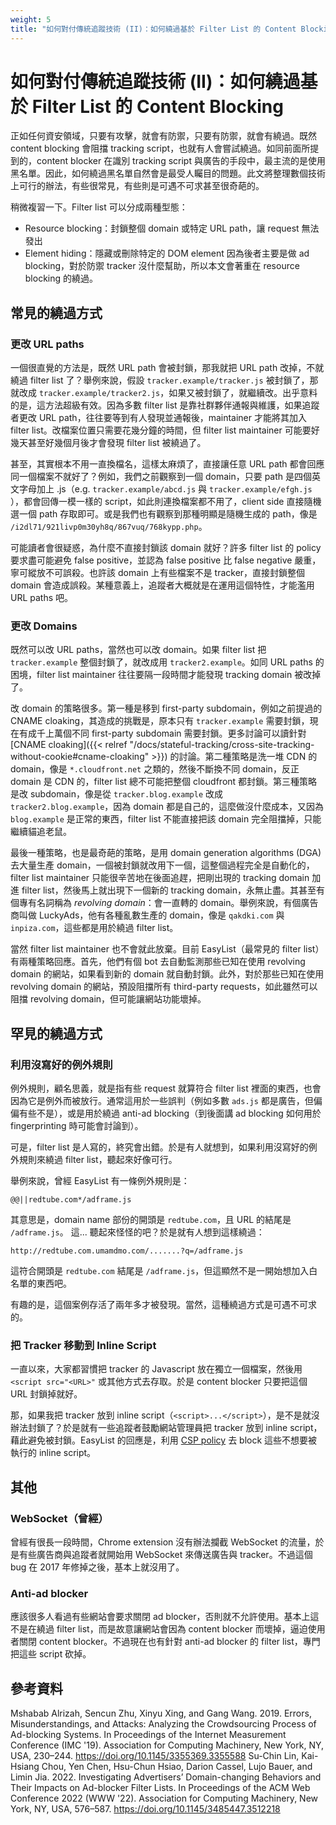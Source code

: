 ```yaml
---
weight: 5
title: "如何對付傳統追蹤技術 (II)：如何繞過基於 Filter List 的 Content Blocking"
---
```


# 如何對付傳統追蹤技術 (II)：如何繞過基於 Filter List 的 Content Blocking
正如任何資安領域，只要有攻擊，就會有防禦，只要有防禦，就會有繞過。既然 content blocking 會阻擋 tracking script，也就有人會嘗試繞過。如同前面所提到的，content blocker 在識別 tracking script  與廣告的手段中，最主流的是使用黑名單。因此，如何繞過黑名單自然會是最受人矚目的問題。此文將整理數個技術上可行的辦法，有些很常見，有些則是可遇不可求甚至很奇葩的。

稍微複習一下。Filter list 可以分成兩種型態：
- Resource blocking：封鎖整個 domain 或特定 URL path，讓 request 無法發出
- Element hiding：隱藏或刪除特定的 DOM element
因為後者主要是做 ad blocking，對於防禦 tracker 沒什麼幫助，所以本文會著重在 resource blocking 的繞過。

## 常見的繞過方式
### 更改 URL paths
一個很直覺的方法是，既然 URL path 會被封鎖，那我就把 URL path 改掉，不就繞過 filter list 了？舉例來說，假設 `tracker.example/tracker.js` 被封鎖了，那就改成 `tracker.example/tracker2.js`，如果又被封鎖了，就繼續改。出乎意料的是，這方法超級有效。因為多數 filter list 是靠社群夥伴通報與維護，如果追蹤者更改 URL path，往往要等到有人發現並通報後，maintainer 才能將其加入 filter list。改檔案位置只需要花幾分鐘的時間，但 filter list maintainer 可能要好幾天甚至好幾個月後才會發現 filter list 被繞過了。

甚至，其實根本不用一直換檔名，這樣太麻煩了，直接讓任意 URL path 都會回應同一個檔案不就好了？例如，我們之前觀察到一個 domain，只要 path 是四個英文字母加上 .js（e.g. `tracker.example/abcd.js` 與 `tracker.example/efgh.js` ），都會回傳一模一樣的 script，如此則連換檔案都不用了，client side 直接隨機選一個 path 存取即可。或是我們也有觀察到那種明顯是隨機生成的 path，像是 `/i2dl71/921livp0m30yh8q/867vuq/768kypp.php`。

可能讀者會很疑惑，為什麼不直接封鎖該 domain 就好？許多 filter list 的 policy 要求盡可能避免 false positive，並認為 false positive 比 false negative 嚴重，寧可縱放不可誤殺。也許該 domain 上有些檔案不是 tracker，直接封鎖整個 domain 會造成誤殺。某種意義上，追蹤者大概就是在運用這個特性，才能濫用 URL paths 吧。

### 更改 Domains
既然可以改 URL paths，當然也可以改 domain。如果 filter list 把 `tracker.example` 整個封鎖了，就改成用 `tracker2.example`。如同 URL paths 的困境，filter list maintainer 往往要隔一段時間才能發現 tracking domain 被改掉了。

改 domain 的策略很多。第一種是移到 first-party subdomain，例如之前提過的 CNAME cloaking，其造成的挑戰是，原本只有 `tracker.example` 需要封鎖，現在有成千上萬個不同 first-party subdomain 需要封鎖。更多討論可以讀針對 [CNAME cloaking]({{< relref "/docs/stateful-tracking/cross-site-tracking-without-cookie#cname-cloaking" >}}) 的討論。第二種策略是洗一堆 CDN 的 domain，像是 `*.cloudfront.net` 之類的，然後不斷換不同 domain，反正 domain 是 CDN 的，filter list 總不可能把整個 cloudfront 都封鎖。第三種策略是改 subdomain，像是從 `tracker.blog.example` 改成 `tracker2.blog.example`，因為 domain 都是自己的，這麼做沒什麼成本，又因為 `blog.example` 是正常的東西，filter list 不能直接把該 domain 完全阻擋掉，只能繼續貓追老鼠。

最後一種策略，也是最奇葩的策略，是用 domain generation algorithms (DGA) 去大量生產 domain，一個被封鎖就改用下一個，這整個過程完全是自動化的，filter list maintainer 只能很辛苦地在後面追趕，把剛出現的 tracking domain 加進 filter list，然後馬上就出現下一個新的 tracking domain，永無止盡。其甚至有個專有名詞稱為 *revolving domain*：會一直轉的 domain。舉例來說，有個廣告商叫做 LuckyAds，他有各種亂數生產的 domain，像是 `qakdki.com` 與 `inpiza.com`，這些都是用於繞過 filter list。

當然 filter list maintainer 也不會就此放棄。目前 EasyList（最常見的 filter list）有兩種策略回應。首先，他們有個 bot 去自動監測那些已知在使用 revolving domain 的網站，如果看到新的 domain 就自動封鎖。此外，對於那些已知在使用 revolving domain 的網站，預設阻擋所有 third-party requests，如此雖然可以阻擋 revolving domain，但可能讓網站功能壞掉。

## 罕見的繞過方式
### 利用沒寫好的例外規則
例外規則，顧名思義，就是指有些 request 就算符合 filter list 裡面的東西，也會因為它是例外而被放行。通常這用於一些誤判（例如多數 `ads.js` 都是廣告，但偏偏有些不是），或是用於繞過 anti-ad blocking（到後面講 ad blocking 如何用於 fingerprinting 時可能會討論到）。

可是，filter list 是人寫的，終究會出錯。於是有人就想到，如果利用沒寫好的例外規則來繞過 filter list，聽起來好像可行。

舉例來說，曾經 EasyList 有一條例外規則是：
```
@@||redtube.com*/adframe.js
```

其意思是，domain name 部份的開頭是 `redtube.com`，且 URL 的結尾是 `/adframe.js`。
這... 聽起來怪怪的吧？於是就有人想到這樣繞過：
```
http://redtube.com.umamdmo.com/.......?q=/adframe.js
```
這符合開頭是 `redtube.com` 結尾是 `/adframe.js`，但這顯然不是一開始想加入白名單的東西吧。

有趣的是，這個案例存活了兩年多才被發現。當然，這種繞過方式是可遇不可求的。

### 把 Tracker 移動到 Inline Script
一直以來，大家都習慣把 tracker 的 Javascript 放在獨立一個檔案，然後用 `<script src="<URL>"` 或其他方式去存取。於是 content blocker 只要把這個 URL 封鎖掉就好。

那，如果我把 tracker 放到 inline script（`<script>...</script>`），是不是就沒辦法封鎖了？於是就有一些追蹤者鼓勵網站管理員把 tracker 放到 inline script，藉此避免被封鎖。EasyList 的回應是，利用 [CSP policy](https://developer.mozilla.org/en-US/docs/Web/HTTP/CSP) 去 block 這些不想要被執行的 inline script。

## 其他
### WebSocket（曾經）
曾經有很長一段時間，Chrome extension 沒有辦法攔截 WebSocket 的流量，於是有些廣告商與追蹤者就開始用 WebSocket 來傳送廣告與 tracker。不過這個 bug 在 2017 年修掉之後，基本上就沒用了。

### Anti-ad blocker
應該很多人看過有些網站會要求關閉 ad blocker，否則就不允許使用。基本上這不是在繞過 filter list，而是故意讓網站會因為 content blocker 而壞掉，逼迫使用者關閉 content blocker。不過現在也有針對 anti-ad blocker 的 filter list，專門把這些 script 砍掉。


## 參考資料
Mshabab Alrizah, Sencun Zhu, Xinyu Xing, and Gang Wang. 2019. Errors, Misunderstandings, and Attacks: Analyzing the Crowdsourcing Process of Ad-blocking Systems. In Proceedings of the Internet Measurement Conference (IMC '19). Association for Computing Machinery, New York, NY, USA, 230–244. https://doi.org/10.1145/3355369.3355588
Su-Chin Lin, Kai-Hsiang Chou, Yen Chen, Hsu-Chun Hsiao, Darion Cassel, Lujo Bauer, and Limin Jia. 2022. Investigating Advertisers’ Domain-changing Behaviors and Their Impacts on Ad-blocker Filter Lists. In Proceedings of the ACM Web Conference 2022 (WWW '22). Association for Computing Machinery, New York, NY, USA, 576–587. https://doi.org/10.1145/3485447.3512218